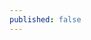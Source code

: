 ```yaml
---
published: false
---
```


<!-- Removed: Alien Tech section is deprecated. This page is no longer published. -->
